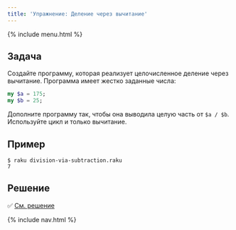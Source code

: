 ```yaml
---
title: 'Упражнение: Деление через вычитание'
---
```


{% include menu.html %}

## Задача

Создайте программу, которая реализует целочисленное деление через вычитание. Программа имеет жестко заданные числа:

```raku
my $a = 175;
my $b = 25;
```

Дополните программу так, чтобы она выводила целую часть от `$a / $b`. Используйте цикл и только вычитание.

## Пример

```console
$ raku division-via-subtraction.raku
7
```

## Решение

✅ [См. решение](solution)

{% include nav.html %}